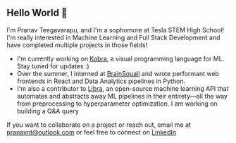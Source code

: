 ## Hello World 👋

I'm Pranav Teegavarapu, and I'm a sophomore at Tesla STEM High School! I'm really interested in Machine Learning and Full Stack Development and have completed multiple projects in those fields! 

<ul>
  <li>I'm currently working on <a target="_blank" href="https://github.com/kobra-dev">Kobra</a>, a visual programming language for ML. Stay tuned for updates :)</li>
  <li>Over the summer, I interned at <a target="_blank" href="https://brainsquall.co">BrainSquall</a> and wrote performant web frontends in React and Data Analytics  pipelines in Python.</li>
  <li>I'm also a contributor to <a target="_blank" href="https://github.com/Palashio/Libra">Libra</a>, an open-source machine learning API that automates and abstracts away ML pipelines in their entirety—all the way from preprocessing to hyperparameter optimization. I am working on building a Q&A query</li>
</ul>

If you want to collaborate on a project or reach out, email me at pranavnt@outlook.com or feel free to connect on [LinkedIn](https://www.linkedin.com/in/pranavnt)
